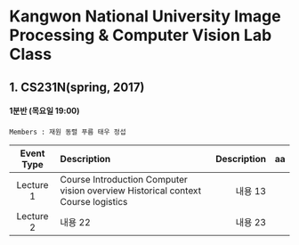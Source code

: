 # Kangwon National University Image Processing & Computer Vision Lab Class 

## 1. CS231N(spring, 2017)
#### 1분반 (목요일 19:00)
	Members : 재원 동렬 푸름 태우 정섭

|Event Type|Description|Description|aa|
|:--------:|:--------|--------:|-------|
| Lecture 1| Course Introduction Computer vision overview Historical context  Course logistics| 내용 13 |
| Lecture 2| 내용 22 | 내용 23 |

  
